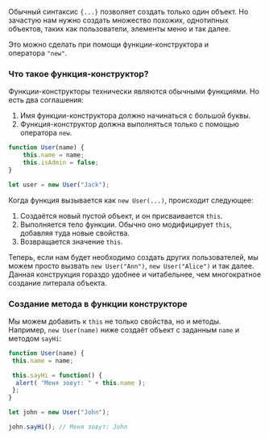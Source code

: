 Обычный синтаксис `{...}` позволяет создать только один объект. Но зачастую нам нужно создать множество похожих, однотипных объектов, таких как пользователи, элементы меню и так далее.

Это можно сделать при помощи функции-конструктора и оператора `"new"`.

### Что такое функция-конструктор?
Функции-конструкторы технически являются обычными функциями. Но есть два соглашения:
1. Имя функции-конструктора должно начинаться с большой буквы.
2. Функция-конструктор должна выполняться только с помощью оператора `new`.
```js
function User(name) {
	this.name = name;
	this.isAdmin = false;
}

let user = new User("Jack");
```

Когда функция вызывается как `new User(...)`, происходит следующее:
1. Создаётся новый пустой объект, и он присваивается `this`.
2. Выполняется тело функции. Обычно оно модифицирует `this`, добавляя туда новые свойства.
3. Возвращается значение `this`.

Теперь, если нам будет необходимо создать других пользователей, мы можем просто вызвать `new User("Ann")`, `new User("Alice")` и так далее. Данная конструкция гораздо удобнее и читабельнее, чем многократное создание литерала объекта.

### Создание метода в функции конструкторе
Мы можем добавить к `this` не только свойства, но и методы.
Например, `new User(name)` ниже создаёт объект с заданным `name` и методом `sayHi`:
```js
function User(name) {
 this.name = name;

 this.sayHi = function() {
  alert( "Меня зовут: " + this.name );
 };
} 

let john = new User("John");  

john.sayHi(); // Меня зовут: John
```
